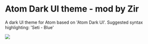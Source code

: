 # Atom Dark UI theme - mod by Zir

A dark UI theme for Atom based on 'Atom Dark UI'.
Suggested syntax highlighting: 'Seti - Blue'

![](https://user-images.githubusercontent.com/3856578/57178513-387f5080-6e69-11e9-85df-a42b82a5d79e.png)
